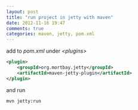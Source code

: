 ```yaml
---
layout: post
title: "run project in jetty with maven"
date: 2012-11-16 19:47
comments: true
categories: maven, jetty, pom.xml 
---
```

add to *pom.xml* under *\<plugins\>* 
```xml
<plugin>
	<groupId>org.mortbay.jetty</groupId>
	<artifactId>maven-jetty-plugin</artifactId>
</plugin>
```
and run
```bash
mvn jetty:run
```
